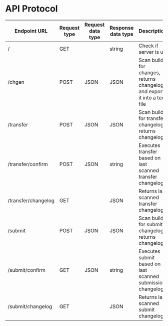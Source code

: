 API Protocol
========

| Endpoint URL        | Request type | Request data type | Response data type  | Description                                                                |
|---------------------|--------------|-------------------|---------------------|----------------------------------------------------------------------------|
| /                   | GET          |                   | string              | Check if server is up                                                      |
| /chgen              | POST         | JSON              | JSON                | Scan builds for changes, returns changelog and exports it into a text file |
| /transfer           | POST         | JSON              | JSON                | Scan builds for transfer changelog, returns changelog                      |
| /transfer/confirm   | POST         | JSON              | string              | Executes transfer based on last scanned transfer changelog                 |
| /transfer/changelog | GET          |                   | JSON                | Returns last scanned transfer changelog                                    |
| /submit             | POST         | JSON              | JSON                | Scan builds for submit changelog, returns changelog                        |
| /submit/confirm     | GET          | JSON              | string              | Executes submit based on last scanned submission changelog                 |
| /submit/changelog   | GET          |                   | JSON                | Returns last scanned submit changelog                                      |
